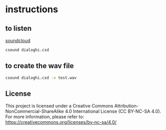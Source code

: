 # instructions

## to listen

[soundcloud](https://soundcloud.com/gianantonio-patella/dialoghi-sottaceto?si=ea46cb3cb4e34700ae7f1967a7b4b85a&utm_source=clipboard&utm_medium=text&utm_campaign=social_sharing)

```bash
csound dialoghi.csd
```

## to create the wav file

```bash
csound dialoghi.csd -o test.wav
```

## License

This project is licensed under a Creative Commons Attribution-NonCommercial-ShareAlike 4.0 International License (CC BY-NC-SA 4.0). For more information, please refer to: <https://creativecommons.org/licenses/by-nc-sa/4.0/>
